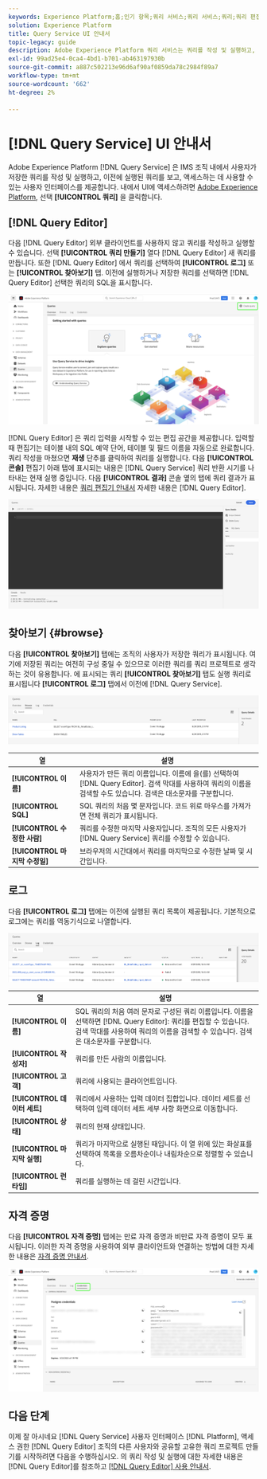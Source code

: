 ```yaml
---
keywords: Experience Platform;홈;인기 항목;쿼리 서비스;쿼리 서비스;쿼리;쿼리 편집기;쿼리 편집기;쿼리 편집기;쿼리 편집기;
solution: Experience Platform
title: Query Service UI 안내서
topic-legacy: guide
description: Adobe Experience Platform 쿼리 서비스는 쿼리를 작성 및 실행하고, 이전에 실행된 쿼리를 보고, IMS 조직 내의 사용자가 저장한 쿼리에 액세스하는 데 사용할 수 있는 사용자 인터페이스를 제공합니다.
exl-id: 99ad25e4-0ca4-4bd1-b701-ab463197930b
source-git-commit: a887c502213e96d6af90af0859da78c2984f89a7
workflow-type: tm+mt
source-wordcount: '662'
ht-degree: 2%

---
```


# [!DNL Query Service] UI 안내서

Adobe Experience Platform [!DNL Query Service] 은 IMS 조직 내에서 사용자가 저장한 쿼리를 작성 및 실행하고, 이전에 실행된 쿼리를 보고, 액세스하는 데 사용할 수 있는 사용자 인터페이스를 제공합니다. 내에서 UI에 액세스하려면 [Adobe Experience Platform](https://platform.adobe.com), 선택 **[!UICONTROL 쿼리]** 을 클릭합니다.

## [!DNL Query Editor]

다음 [!DNL Query Editor] 외부 클라이언트를 사용하지 않고 쿼리를 작성하고 실행할 수 있습니다. 선택 **[!UICONTROL 쿼리 만들기]** 열다 [!DNL Query Editor] 새 쿼리를 만듭니다. 또한 [!DNL Query Editor] 에서 쿼리를 선택하여 **[!UICONTROL 로그]** 또는 **[!UICONTROL 찾아보기]** 탭. 이전에 실행하거나 저장한 쿼리를 선택하면 [!DNL Query Editor] 선택한 쿼리의 SQL을 표시합니다.

![쿼리 만들기 가 강조 표시된 쿼리 대시보드](../images/ui/overview/overview.png)

[!DNL Query Editor] 은 쿼리 입력을 시작할 수 있는 편집 공간을 제공합니다. 입력할 때 편집기는 테이블 내의 SQL 예약 단어, 테이블 및 필드 이름을 자동으로 완료합니다. 쿼리 작성을 마쳤으면 **재생** 단추를 클릭하여 쿼리를 실행합니다. 다음 **[!UICONTROL 콘솔]** 편집기 아래 탭에 표시되는 내용은 [!DNL Query Service] 쿼리 반환 시기를 나타내는 현재 실행 중입니다. 다음 **[!UICONTROL 결과]** 콘솔 옆의 탭에 쿼리 결과가 표시됩니다. 자세한 내용은 [쿼리 편집기 안내서](./user-guide.md) 자세한 내용은 [!DNL Query Editor].

![갑자기 그 광경이 펼쳐졌다 [!DNL Query Editor].](../images/ui/overview/query-editor.png)

## 찾아보기 {#browse}

다음 **[!UICONTROL 찾아보기]** 탭에는 조직의 사용자가 저장한 쿼리가 표시됩니다. 여기에 저장된 쿼리는 여전히 구성 중일 수 있으므로 이러한 쿼리를 쿼리 프로젝트로 생각하는 것이 유용합니다. 에 표시되는 쿼리 **[!UICONTROL 찾아보기]** 탭도 실행 쿼리로 표시됩니다 **[!UICONTROL 로그]** 탭에서 이전에 [!DNL Query Service].

![여러 개의 저장된 쿼리를 표시하는 쿼리 대시보드 찾아보기 탭의 보기가 축소되었습니다.](../images/ui/overview/browse.png)

| 열 | 설명 |
| --- | --- |
| **[!UICONTROL 이름]** | 사용자가 만든 쿼리 이름입니다. 이름에 을(를) 선택하여 [!DNL Query Editor]. 검색 막대를 사용하여 쿼리의 이름을 검색할 수도 있습니다. 검색은 대소문자를 구분합니다. |
| **[!UICONTROL SQL]** | SQL 쿼리의 처음 몇 문자입니다. 코드 위로 마우스를 가져가면 전체 쿼리가 표시됩니다. |
| **[!UICONTROL 수정한 사람]** | 쿼리를 수정한 마지막 사용자입니다. 조직의 모든 사용자가 [!DNL Query Service] 쿼리를 수정할 수 있습니다. |
| **[!UICONTROL 마지막 수정일]** | 브라우저의 시간대에서 쿼리를 마지막으로 수정한 날짜 및 시간입니다. |

## 로그

다음 **[!UICONTROL 로그]** 탭에는 이전에 실행된 쿼리 목록이 제공됩니다. 기본적으로 로그에는 쿼리를 역동기식으로 나열합니다.

![쿼리 대시보드 로그 탭의 보기에서 확대된 항목 - 역시간 순서로 쿼리 목록을 표시합니다.](../images/ui/overview/log.png)

| 열 | 설명 |
| --- | --- |
| **[!UICONTROL 이름]** | SQL 쿼리의 처음 여러 문자로 구성된 쿼리 이름입니다. 이름을 선택하면 [!DNL Query Editor]: 쿼리를 편집할 수 있습니다. 검색 막대를 사용하여 쿼리의 이름을 검색할 수 있습니다. 검색은 대소문자를 구분합니다. |
| **[!UICONTROL 작성자]** | 쿼리를 만든 사람의 이름입니다. |
| **[!UICONTROL 고객]** | 쿼리에 사용되는 클라이언트입니다. |
| **[!UICONTROL 데이터 세트]** | 쿼리에서 사용하는 입력 데이터 집합입니다. 데이터 세트를 선택하여 입력 데이터 세트 세부 사항 화면으로 이동합니다. |
| **[!UICONTROL 상태]** | 쿼리의 현재 상태입니다. |
| **[!UICONTROL 마지막 실행]** | 쿼리가 마지막으로 실행된 때입니다. 이 열 위에 있는 화살표를 선택하여 목록을 오름차순이나 내림차순으로 정렬할 수 있습니다. |
| **[!UICONTROL 런타임]** | 쿼리를 실행하는 데 걸린 시간입니다. |

## 자격 증명

다음 **[!UICONTROL 자격 증명]** 탭에는 만료 자격 증명과 비만료 자격 증명이 모두 표시됩니다. 이러한 자격 증명을 사용하여 외부 클라이언트와 연결하는 방법에 대한 자세한 내용은 [자격 증명 안내서](../clients/overview.md).

![자격 증명 탭이 강조 표시된 질의 대시보드입니다.](../images/ui/overview/credentials.png)

## 다음 단계

이제 잘 아시네요 [!DNL Query Service] 사용자 인터페이스 [!DNL Platform], 액세스 권한 [!DNL Query Editor] 조직의 다른 사용자와 공유할 고유한 쿼리 프로젝트 만들기를 시작하려면 다음을 수행하십시오. 의 쿼리 작성 및 실행에 대한 자세한 내용은 [!DNL Query Editor]를 참조하고 [[!DNL Query Editor] 사용 안내서](./user-guide.md).